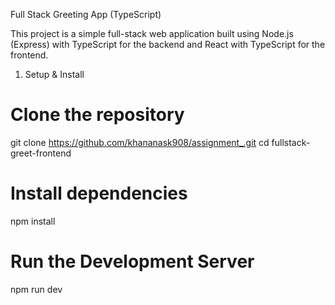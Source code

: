 Full Stack Greeting App (TypeScript)

This project is a simple full-stack web application built using Node.js (Express) with TypeScript for the backend and React with TypeScript for the frontend.

1. Setup & Install

# Clone the repository
git clone https://github.com/khananask908/assignment_.git
cd fullstack-greet-frontend

# Install dependencies
npm install

# Run the Development Server

npm  run dev




